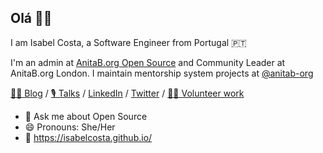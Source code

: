 ## Olá 👋🏾

I am Isabel Costa, a Software Engineer from Portugal 🇵🇹

I'm an admin at [AnitaB.org Open Source](https://github.com/anitab-org) and Community Leader at AnitaB.org London. I maintain mentorship system projects at [@anitab-org](https://github.com/anitab-org)

[✍🏾 Blog](https://isabelcosta.github.io/posts) / [🎙️ Talks](https://isabelcosta.github.io/talks) / [LinkedIn](https://www.linkedin.com/in/isabelcmdcosta) / [Twitter](https://twitter.com/isabelcmdcosta) / [👐🏾 Volunteer work](https://isabelcosta.github.io/work/#heading-volunteer-work)

- 💬 Ask me about Open Source
- 😄 Pronouns: She/Her
- 🔗 https://isabelcosta.github.io/

<!--
**isabelcosta/isabelcosta** is a ✨ _special_ ✨ repository because its `README.md` (this file) appears on your GitHub profile.

Here are some ideas to get you started:

- 🔭 I’m currently working on ...
- 🌱 I’m currently learning ...
- 👯 I’m looking to collaborate on ...
- 🤔 I’m looking for help with ...
- 💬 Ask me about ...
- 📫 How to reach me: ...
- 😄 Pronouns: ...
- ⚡ Fun fact: ...
-->
